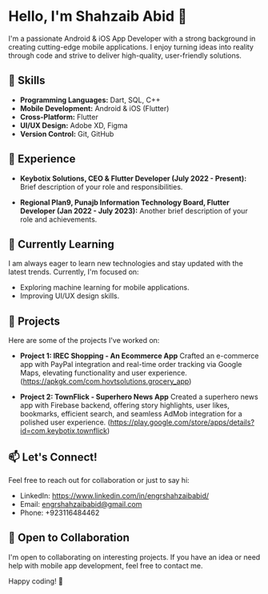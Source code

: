# Hello, I'm Shahzaib Abid 👋

I'm a passionate Android & iOS App Developer with a strong background in creating cutting-edge mobile applications. I enjoy turning ideas into reality through code and strive to deliver high-quality, user-friendly solutions.

## 🚀 Skills

- **Programming Languages:** Dart, SQL, C++
- **Mobile Development:** Android & iOS (Flutter)
- **Cross-Platform:** Flutter
- **UI/UX Design:** Adobe XD, Figma
- **Version Control:** Git, GitHub

## 💼 Experience

- **Keybotix Solutions, CEO & Flutter Developer (July 2022 - Present):**
  Brief description of your role and responsibilities.

- **Regional Plan9, Punajb Information Technology Board, Flutter Developer (Jan 2022 - July 2023):**
  Another brief description of your role and achievements.

## 🌱 Currently Learning

I am always eager to learn new technologies and stay updated with the latest trends. Currently, I'm focused on:

- Exploring machine learning for mobile applications.
- Improving UI/UX design skills.

## 📱 Projects

Here are some of the projects I've worked on:

- **Project 1: IREC Shopping - An Ecommerce App**
  Crafted an e-commerce app with PayPal integration and real-time order tracking via Google Maps, elevating functionality and user experience.
  (https://apkgk.com/com.hovtsolutions.grocery_app)
  
- **Project 2: TownFlick - Superhero News App**
  Created a superhero news app with Firebase backend, offering story highlights, user likes, bookmarks, efficient search, and seamless AdMob integration for a polished user experience.
  (https://play.google.com/store/apps/details?id=com.keybotix.townflick)

## 📫 Let's Connect!

Feel free to reach out for collaboration or just to say hi:

- LinkedIn: https://www.linkedin.com/in/engrshahzaibabid/
- Email: engrshahzaibabid@gmail.com
- Phone: +923116484462

## 🤝 Open to Collaboration

I'm open to collaborating on interesting projects. If you have an idea or need help with mobile app development, feel free to contact me.

Happy coding! 🚀
